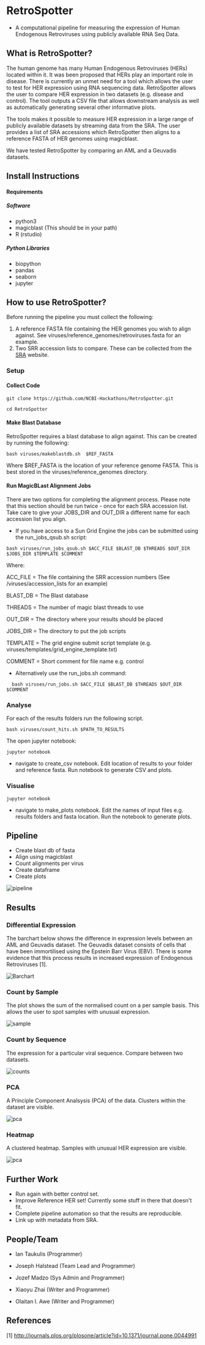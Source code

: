 # RetroSpotter

* A computational pipeline for measuring the expression of Human Endogenous Retroviruses using publicly available RNA Seq Data.


## What is RetroSpotter?

The human genome has many Human Endogenous Retroviruses (HERs) located within it. It was been proposed that HERs play an important role in disease. There is currently an unmet need for a tool which allows the user to test for HER expression using RNA sequencing data. RetroSpotter allows the user to compare HER expression in two datasets (e.g. disease and control). The tool outputs a CSV file that allows downstream analysis as well as automatically generating several other informative plots.


The tools makes it possible to measure HER expression in a large range of publicly available datasets by streaming data from the SRA. The user provides a list of SRA accessions which RetroSpotter then aligns to a reference FASTA of HER genomes using magicblast.

We have tested RetroSpotter by comparing an AML and a Geuvadis datasets.


## Install Instructions


#### Requirements


##### Software

* python3
* magicblast (This should be in your path)
* R (rstudio)

##### Python Libraries

* biopython
* pandas
* seaborn
* jupyter

## How to use RetroSpotter?

Before running the pipeline you must collect the following:

1. A reference FASTA file containing the HER genomes you wish to align against. See viruses/reference_genomes/retroviruses.fasta for an example.
2. Two SRR accession lists to compare. These can be collected from the [SRA](https://www.ncbi.nlm.nih.gov/sra) website.

### Setup

#### Collect Code

``` git clone https://github.com/NCBI-Hackathons/RetroSpotter.git ```

``` cd RetroSpotter ```

#### Make Blast Database

RetroSpotter requires a blast database to align against. This can be created by running the following:

``` bash viruses/makeblastdb.sh  $REF_FASTA ```

Where $REF_FASTA is the location of your reference genome FASTA. This is best stored in the viruses/reference_genomes directory.


#### Run MagicBLast Alignment Jobs

There are two options for completing the alignment process. Please note that this section should be run twice - once for each SRA accession list.
Take care to give your JOBS_DIR and OUT_DIR a different name for each accession list you align.

* If you have access to a Sun Grid Engine the jobs can be submitted using the run_jobs_qsub.sh script:

``` bash viruses/run_jobs_qsub.sh $ACC_FILE $BLAST_DB $THREADS $OUT_DIR $JOBS_DIR $TEMPLATE $COMMENT ```

Where:

ACC_FILE =  The file containing the SRR accession numbers (See /viruses/accession_lists for an example)

BLAST_DB =  The Blast database

THREADS =  The number of magic blast threads to use

OUT_DIR = The directory where your results should be placed

JOBS_DIR = The directory to put the job scripts

TEMPLATE = The grid engine submit script template (e.g. viruses/templates/grid_engine_template.txt)

COMMENT = Short comment for file name e.g. control

* Alternatively use the run_jobs.sh command:

```  bash viruses/run_jobs.sh $ACC_FILE $BLAST_DB $THREADS $OUT_DIR $COMMENT```

### Analyse

For each of the results folders run the following script.

``` bash viruses/count_hits.sh $PATH_TO_RESULTS ```

The open jupyter notebook:

``` jupyter notebook ```

* navigate to create_csv notebook. Edit location of results to your folder and reference fasta. Run notebook to generate CSV and plots.

### Visualise

``` jupyter notebook ```

* navigate to make_plots notebook. Edit the names of input files e.g. results folders and fasta location. Run the notebook to generate plots.


## Pipeline

* Create blast db of fasta
* Align using magicblast
* Count alignments per virus
* Create dataframe
* Create plots

![pipeline](https://github.com/NCBI-Hackathons/RetroSpotter/blob/joseph/figs/pipelineday3.png)


## Results

### Differential Expression

The barchart below shows the difference in expression levels between an AML and Geuvadis dataset. The Geuvadis dataset consists of cells that have been immortilised using the Epstein Barr Virus (EBV). There is some evidence that this process results in increased expression of Endogenous Retroviruses [1].

![Barchart](https://github.com/NCBI-Hackathons/RetroSpotter/blob/joseph/figs/bar.png)

### Count by Sample

The plot shows the sum of the normalised count on a per sample basis. This allows the user to spot samples with unusual expression.

![sample](https://github.com/NCBI-Hackathons/RetroSpotter/blob/master/figs/count_by_sample.png)

### Count by Sequence

The expression for a particular viral sequence. Compare between two datasets.

![counts](figs/average_expression_by_seq.png)

### PCA

A Principle Component Analsysis (PCA) of the data. Clusters within the dataset are visible.

![pca](https://github.com/NCBI-Hackathons/RetroSpotter/blob/master/figs/pca3d.png)

### Heatmap

A clustered heatmap. Samples with unusual HER expression are visible.

![pca](https://github.com/NCBI-Hackathons/RetroSpotter/blob/master/figs/heatmap.png)


## Further Work

* Run again with better control set.
* Improve Reference HER set! Currently some stuff in there that doesn't fit.
* Complete pipeline automation so that the results are reproducible.
* Link up with metadata from SRA.


## People/Team

* Ian Taukulis (Programmer)

* Joseph Halstead (Team Lead and Programmer)

* Jozef Madzo (Sys Admin and Programmer)

* Xiaoyu Zhai (Writer and Programmer)

* Olaitan I. Awe (Writer and Programmer)

## References

[1] http://journals.plos.org/plosone/article?id=10.1371/journal.pone.0044991
